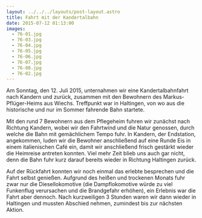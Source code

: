 ```yaml
---
layout: ../../../layouts/post-layout.astro
title: Fahrt mit der Kandertalbahn
date: 2015-07-12 01:13:00
images:
  - 76-01.jpg
  - 76-03.jpg
  - 76-04.jpg
  - 76-05.jpg
  - 76-06.jpg
  - 76-07.jpg
  - 76-08.jpg
  - 76-02.jpg
---
```


Am Sonntag, den 12. Juli 2015, unternahmen wir eine Kandertalbahnfahrt nach Kandern und zurück, zusammen mit den Bewohnern des Markus-Pflüger-Heims aus Wiechs. Treffpunkt war in Haltingen, von wo aus die historische und nur im Sommer fahrende Bahn startete.

Mit den rund 7 Bewohnern aus dem Pflegeheim fuhren wir zunächst nach Richtung Kandern, wobei wir den Fahrtwind und die Natur genossen, durch welche die Bahn mit gemächlichem Tempo fuhr. In Kandern, der Endstation, angekommen, luden wir die Bewohner anschließend auf eine Runde Eis in einem italienischen Café ein, damit wir anschließend frisch gestärkt wieder die Heimreise antreten konnten. Viel mehr Zeit blieb uns auch gar nicht, denn die Bahn fuhr kurz darauf bereits wieder in Richtung Haltingen zurück.

Auf der Rückfahrt konnten wir noch einmal das erlebte besprechen und die Fahrt selbst genießen. Aufgrund des heißen und trockenen Monats fuhr zwar nur die Diesellokomotive (die Dampflokomotive würde zu viel Funkenflug verursachen und die Brandgefahr erhöhen), ein Erlebnis war die Fahrt aber dennoch. Nach kurzweiligen 3 Stunden waren wir dann wieder in Haltingen und mussten Abschied nehmen, zumindest bis zur nächsten Aktion.

